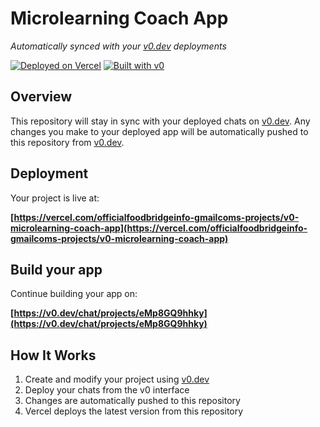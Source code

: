 # Microlearning Coach App

*Automatically synced with your [v0.dev](https://v0.dev) deployments*

[![Deployed on Vercel](https://img.shields.io/badge/Deployed%20on-Vercel-black?style=for-the-badge&logo=vercel)](https://vercel.com/officialfoodbridgeinfo-gmailcoms-projects/v0-microlearning-coach-app)
[![Built with v0](https://img.shields.io/badge/Built%20with-v0.dev-black?style=for-the-badge)](https://v0.dev/chat/projects/eMp8GQ9hhky)

## Overview

This repository will stay in sync with your deployed chats on [v0.dev](https://v0.dev).
Any changes you make to your deployed app will be automatically pushed to this repository from [v0.dev](https://v0.dev).

## Deployment

Your project is live at:

**[https://vercel.com/officialfoodbridgeinfo-gmailcoms-projects/v0-microlearning-coach-app](https://vercel.com/officialfoodbridgeinfo-gmailcoms-projects/v0-microlearning-coach-app)**

## Build your app

Continue building your app on:

**[https://v0.dev/chat/projects/eMp8GQ9hhky](https://v0.dev/chat/projects/eMp8GQ9hhky)**

## How It Works

1. Create and modify your project using [v0.dev](https://v0.dev)
2. Deploy your chats from the v0 interface
3. Changes are automatically pushed to this repository
4. Vercel deploys the latest version from this repository